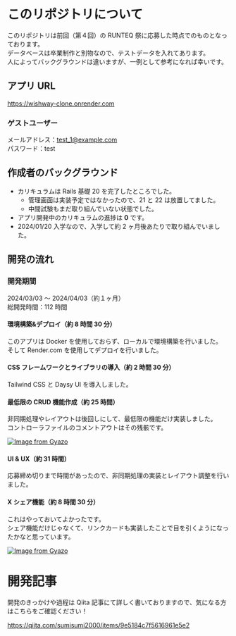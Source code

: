 # このリポジトリについて

このリポジトリは前回（第４回）の RUNTEQ 祭に応募した時点でのものとなっております。<br>
データベースは卒業制作と別物なので、テストデータを入れてあります。<br>
人によってバックグラウンドは違いますが、一例として参考になれば幸いです。<br>

## アプリ URL

https://wishway-clone.onrender.com

### ゲストユーザー

メールアドレス：test_1@example.com<br>
パスワード：test

## 作成者のバックグラウンド

- カリキュラムは Rails 基礎 20 を完了したところでした。
  - 管理画面は実装予定ではなかったので、21 と 22 は放置してました。
  - 中間試験もまだ取り組んでいない状態でした。
- アプリ開発中のカリキュラムの進捗は **0** です。
- 2024/01/20 入学なので、入学して約 2 ヶ月後あたりで取り組んでいました。

## 開発の流れ

### 開発期間

2024/03/03 〜 2024/04/03（約１ヶ月）<br>
総開発時間：112 時間

#### 環境構築&デプロイ（約 8 時間 30 分）

このアプリは Docker を使用しておらず、ローカルで環境構築を行いました。<br>
そして Render.com を使用してデプロイを行いました。

#### CSS フレームワークとライブラリの導入（約 2 時間 30 分）

Tailwind CSS と Daysy UI を導入しました。

#### 最低限の CRUD 機能作成（約 25 時間）

非同期処理やレイアウトは後回しにして、最低限の機能だけ実装しました。<br>
コントローラファイルのコメントアウトはその残骸です。

[![Image from Gyazo](https://i.gyazo.com/2f8f1ff7ee37926bd664b82ef403aad4.png)](https://gyazo.com/2f8f1ff7ee37926bd664b82ef403aad4)

#### UI & UX（約 31 時間）

応募締め切りまで時間があったので、非同期処理の実装とレイアウト調整を行いました。

#### X シェア機能（約 8 時間 30 分）

これはやっておいてよかったです。<br>
シェア機能だけじゃなくて、リンクカードも実装したことで目を引くようになったかなと思っています。

[![Image from Gyazo](https://i.gyazo.com/104379bff1fd6cfe42a106d1ee882b5c.png)](https://gyazo.com/104379bff1fd6cfe42a106d1ee882b5c)

# 開発記事

開発のきっかけや過程は Qiita 記事にて詳しく書いておりますので、気になる方はこちらをご確認ください！

https://qiita.com/sumisumi2000/items/9e5184c7f5616961e5e2
